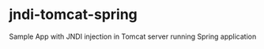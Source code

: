 jndi-tomcat-spring
==================

Sample App with JNDI injection in Tomcat server running Spring application
